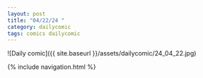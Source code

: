 ```yaml
---
layout: post
title: "04/22/24 "
category: dailycomic
tags: comics dailycomic
---
```

![Daily comic]({{ site.baseurl }}/assets/dailycomic/24_04_22.jpg)

{% include navigation.html %}

